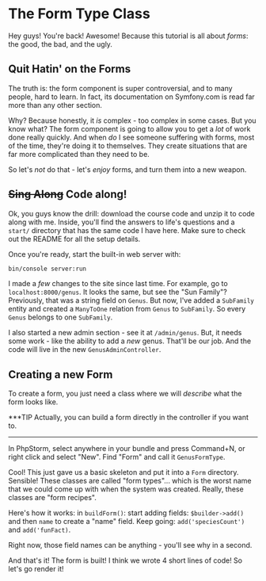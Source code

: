 # The Form Type Class

Hey guys! You're back! Awesome! Because this tutorial is all about *forms*: the
good, the bad, and the ugly.

## Quit Hatin' on the Forms

The truth is: the form component is super controversial, and to many people, hard
to learn. In fact, its documentation on Symfony.com is read far more than any other
section.

Why? Because honestly, it *is* complex - too complex in some cases. But you know what?
The form component is going to allow you to get a *lot* of work done really quickly.
And when *do* I see someone suffering with forms, most of the time, they're
doing it to themselves. They create situations that are far more complicated than they
need to be.

So let's *not* do that - let's *enjoy* forms, and turn them into a new weapon.

## ~~Sing Along~~ Code along!

Ok, you guys know the drill: download the course code and unzip it to code along
with me. Inside, you'll find the answers to life's questions and a `start/` directory
that has the same code I have here. Make sure to check out the README for all the
setup details.

Once you're ready, start the built-in web server with:

```bash
bin/console server:run
```

I made a *few* changes to the site since last time. For example, go to `localhost:8000/genus`.
It looks the same, but see the "Sun Family"? Previously, that was a string field
on `Genus`. But now, I've added a `SubFamily` entity and created a `ManyToOne` relation
from `Genus` to `SubFamily`. So every `Genus` belongs to one `SubFamily`.

I also started a new admin section - see it at `/admin/genus`. But, it needs some
work - like the ability to add a *new* genus. That'll be our job. And the code will
live in the new `GenusAdminController`.

## Creating a new Form

To create a form, you just need a class where we will *describe* what the form
looks like.

***TIP
Actually, you can build a form directly in the controller if you want to.
***

In PhpStorm, select anywhere in your bundle and press Command+N, or right click
and select "New". Find "Form" and call it `GenusFormType`. 

Cool! This just gave us a basic skeleton and put it into a `Form` directory. Sensible!
These classes are called "form types"... which is the worst name that we could come
up with when the system was created. Really, these classes are "form recipes".

Here's how it works: in `buildForm()`: start adding fields: `$builder->add()` and
then `name` to create a "name" field. Keep going: `add('speciesCount')` and `add('funFact)`.

Right now, those field names can be anything - you'll see why in a second.

And that's it! The form is built! I think we wrote 4 short lines of code! So let's
go render it!

